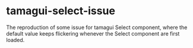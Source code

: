 # tamagui-select-issue
The reproduction of some issue for tamagui Select component, where the default value keeps flickering whenever the Select component are first loaded.
